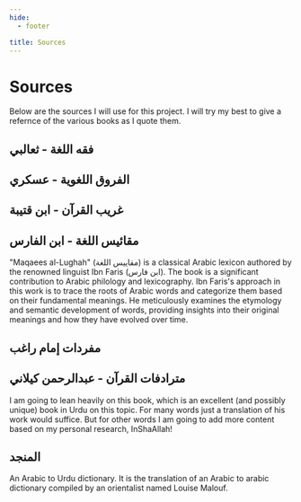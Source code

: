 ```yaml
---
hide:
  - footer

title: Sources
---
```


# Sources

Below are the sources I will use for this project. I will try my best to give a refernce of the various books as I quote them.

## فقه اللغة - ثعالبي

## الفروق اللغوية - عسكري

## غريب القرآن - ابن قتيبة

## مقائيس اللغة - ابن الفارس
"Maqaees al-Lughah" (مقاييس اللغة) is a classical Arabic lexicon authored by the renowned linguist Ibn Faris (ابن فارس). The book is a significant contribution to Arabic philology and lexicography. Ibn Faris's approach in this work is to trace the roots of Arabic words and categorize them based on their fundamental meanings. He meticulously examines the etymology and semantic development of words, providing insights into their original meanings and how they have evolved over time.

## مفردات إمام راغب

## مترادفات القرآن - عبدالرحمن كيلاني
I am going to lean heavily on this book, which is an excellent (and possibly unique) book in Urdu on this topic. For many words just a translation of his work would suffice. But for other words I am going to add more content based on my personal research, InShaAllah!

## المنجد
An Arabic to Urdu dictionary. It is the translation of an Arabic to arabic dictionary compiled by an orientalist named Louise Malouf.
